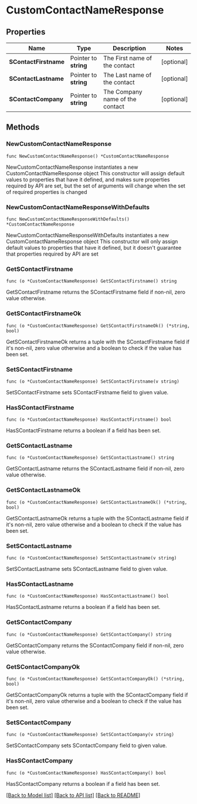 # CustomContactNameResponse

## Properties

Name | Type | Description | Notes
------------ | ------------- | ------------- | -------------
**SContactFirstname** | Pointer to **string** | The First name of the contact | [optional] 
**SContactLastname** | Pointer to **string** | The Last name of the contact | [optional] 
**SContactCompany** | Pointer to **string** | The Company name of the contact | [optional] 

## Methods

### NewCustomContactNameResponse

`func NewCustomContactNameResponse() *CustomContactNameResponse`

NewCustomContactNameResponse instantiates a new CustomContactNameResponse object
This constructor will assign default values to properties that have it defined,
and makes sure properties required by API are set, but the set of arguments
will change when the set of required properties is changed

### NewCustomContactNameResponseWithDefaults

`func NewCustomContactNameResponseWithDefaults() *CustomContactNameResponse`

NewCustomContactNameResponseWithDefaults instantiates a new CustomContactNameResponse object
This constructor will only assign default values to properties that have it defined,
but it doesn't guarantee that properties required by API are set

### GetSContactFirstname

`func (o *CustomContactNameResponse) GetSContactFirstname() string`

GetSContactFirstname returns the SContactFirstname field if non-nil, zero value otherwise.

### GetSContactFirstnameOk

`func (o *CustomContactNameResponse) GetSContactFirstnameOk() (*string, bool)`

GetSContactFirstnameOk returns a tuple with the SContactFirstname field if it's non-nil, zero value otherwise
and a boolean to check if the value has been set.

### SetSContactFirstname

`func (o *CustomContactNameResponse) SetSContactFirstname(v string)`

SetSContactFirstname sets SContactFirstname field to given value.

### HasSContactFirstname

`func (o *CustomContactNameResponse) HasSContactFirstname() bool`

HasSContactFirstname returns a boolean if a field has been set.

### GetSContactLastname

`func (o *CustomContactNameResponse) GetSContactLastname() string`

GetSContactLastname returns the SContactLastname field if non-nil, zero value otherwise.

### GetSContactLastnameOk

`func (o *CustomContactNameResponse) GetSContactLastnameOk() (*string, bool)`

GetSContactLastnameOk returns a tuple with the SContactLastname field if it's non-nil, zero value otherwise
and a boolean to check if the value has been set.

### SetSContactLastname

`func (o *CustomContactNameResponse) SetSContactLastname(v string)`

SetSContactLastname sets SContactLastname field to given value.

### HasSContactLastname

`func (o *CustomContactNameResponse) HasSContactLastname() bool`

HasSContactLastname returns a boolean if a field has been set.

### GetSContactCompany

`func (o *CustomContactNameResponse) GetSContactCompany() string`

GetSContactCompany returns the SContactCompany field if non-nil, zero value otherwise.

### GetSContactCompanyOk

`func (o *CustomContactNameResponse) GetSContactCompanyOk() (*string, bool)`

GetSContactCompanyOk returns a tuple with the SContactCompany field if it's non-nil, zero value otherwise
and a boolean to check if the value has been set.

### SetSContactCompany

`func (o *CustomContactNameResponse) SetSContactCompany(v string)`

SetSContactCompany sets SContactCompany field to given value.

### HasSContactCompany

`func (o *CustomContactNameResponse) HasSContactCompany() bool`

HasSContactCompany returns a boolean if a field has been set.


[[Back to Model list]](../README.md#documentation-for-models) [[Back to API list]](../README.md#documentation-for-api-endpoints) [[Back to README]](../README.md)


